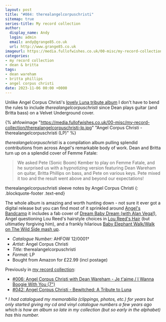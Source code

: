 ```yaml
---
layout: post
title: "#084: therealangelcorpuschristi"
sitemap: true
series-title: My record collection
author:
  display_name: Andy
  login: admin
  email: andy@grange85.co.uk
  url: http://www.grange85.co.uk
imageurl: https://media.fullofwishes.co.uk/00-misc/my-record-collection/therealangelcorpuschristi-lp.jpg
categories:
- my record collection
- dean & britta
tags:
- dean wareham
- britta phillips
- angel corpus christi
date: 2023-11-06 00:00 +0000
---
```

Unlike Angel Corpus Christi's [lovely Luna tribute album](/2023/06/12/my-record-collection-042-angel-corpus-christi-bewitched-a-tribute-to-luna/) I don't have to bend the rules to include _therealangelcorpuschristi_ since Dean plays guitar (and Britta bass) on a Velvet Underground cover.

{% ahfowimage "https://media.fullofwishes.co.uk/00-misc/my-record-collection/therealangelcorpuschristi-lp.jpg" "Angel Corpus Christi - therealangelcorpuschristi (LP)" %}

_therealangelcorpuschristi_ is a compilation album pulling splendid contributions from across Angel's remarkable body of work. Dean and Britta turn up on a splendid cover of Femme Fatale:

> We asked Pete (Sonic Boom) Kember to play on Femme Fatale, and he surprised us with a hypnotizing version featuring Dean Wareham on quitar, Britta Phillips on bass, and Pete on various keys. Pete mixed it too and the result went above and beyond our expectations!

<!--more-->

therealangelcorpuschristi sleeve notes by Angel Corpus Christi
{: .blockquote-footer .text-end}

The whole album is amazing and worth hunting down - not sure it ever got a digital release but you can find most of it sprinkled around [Angel's Bandcamp](https://angelcorpuschristi.bandcamp.com/) it includes a fab cover of [Dream Baby Dream (with Alan Vega!)](https://angelcorpuschristi.bandcamp.com/track/dream-baby-dream), Angel questioning Lou Reed's hairstyle choices in [Lou Reed's Hair](https://angelcorpuschristi.bandcamp.com/track/lou-reeds-hair) (but ultimatley forgiving him), and a frankly hilarious [Baby Elephant Walk/Walk on The Wild Side mash up](https://www.youtube.com/watch?v=pUwcFfZYpFg).

 - *Catalogue Number:* AHFOW 12/0001&dagger;
 - *Artist:* Angel Corpus Christi
 - *Title:* therealangelcorpuschristi
 - *Format:* LP
 - Bought from Amazon for £22.99 (incl postage)

 Previously in [my record collection](/category/my-record-collection):
 - [#006: Angel Corpus Christi with Dean Wareham - Je t'aime / I Wanna Boogie With You (7")](/2023/02/06/my-record-collection-006-angel-corpus-christi-dean-wareham-je-t-aime/)
 - [#042: Angel Corpus Christi - Bewitched: A Tribute to Luna](/2023/06/12/my-record-collection-042-angel-corpus-christi-bewitched-a-tribute-to-luna/)

 &dagger; _I had catalogued my memorabilia (clippings, photos, etc.) for years but only started giving my cd and vinyl catalogue numbers a few years ago which is how an album so late in my collection (but so early in the alphabet) has this number._
